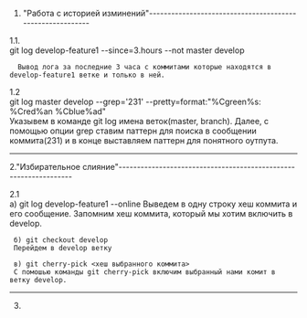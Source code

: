 1. "Работа с историей изминений"----------------------------------------------------------

1.1.  
      git log develop-feature1 --since=3.hours --not master develop
      
      Вывод лога за последние 3 часа с коммитами которые находятся в develop-feature1 ветке и только в ней. 

1.2   
       git log master develop --grep='231' --pretty=format:"%Cgreen%s:  %Cred%an  %Cblue%ad"     
       Указывем в команде git log имена веток(master, branch). Далее, с помощью опции grep ставим паттерн для поиска в сообщении коммита(231) и в конце выставляем паттерн для понятного оутпута.

----------------------------------------------------------------------------------------

2."Избирательное слияние"-----------------------------------------------------------------

2.1  
    a) git log develop-feature1 --online
     Выведем в одну строку хеш коммита и его сообщение.
     Запомним хеш коммита, который мы хотим включить в develop.
     
     б) git checkout develop
     Перейдем в develop ветку

     в) git cherry-pick <хеш выбранного коммита>
     С помошью команды git cherry-pick включим выбранный нами комит в ветку develop.

-----------------------------------------------------------------------------------------

3.

